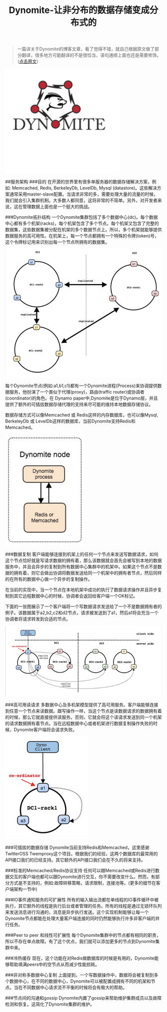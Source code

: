 ﻿---
layout: post
title: Dynomite-让非分布的数据存储变成分布式的
categories:
- 技术
tags:
- 分布式
- 存储机制
---

>一篇讲关于Dynomite的博客文章，看了觉得不错，就自己根据原文做了部分翻译，很多地方可能翻译的不是很恰当，语句通顺上面也还是需要修饰。([点击原文](http://techblog.netflix.com/2014/11/introducing-dynomite.html))


![](/image/2014blog/20141120_0.PNG)

##服务架构
###目的
在开源的世界里有很多单服务器的数据存储解决方案，例如: Memcached, Redis, BerkeleyDb, LevelDb, Mysql (datastore)。这些解决方案通常采用master-slave配置。当请求非常的多，需要处理大量的流量的时候，我们就会引入集群机制。大多数人都同意，这将非常的不简单。另外，对开发者来说，这在管理数据上面也是一个挺大的挑战。

###Dynomite拓扑结构
一个Dynomite集群包括了多个数据中心(dc)。每个数据中心都有多个机架(racks)，每个机架包含了多个节点。每个机架又包含了完整的数据集，这些数据集被分配在机架的多个数据节点上。所以，多个机架就能够提供数据服务的高可用性。在机架上，每一个节点都拥有一个特殊的令牌(token)号，这个令牌标记用来识别出每一个节点所拥有的数据集。

![](/image/2014blog/20141120_1.PNG)

每个Dynomite节点(例如:a1,b1,c1)都有一个Dynomite进程(Process)来协调提供数据服务，他扮演了一个类似于代理(proxy)，路由(traffic router)或协调者(coordinator)的角色。在 Dynamo paper中,Dynomite是位于Dynamo层，并且提供了额外的可插拔数据存储代理的支持来尽可能的维持本地数据存储协议。

数据存储方式可以像Memcached 或 Redis这样的内存数据库，也可以像Mysql, BerkeleyDb 或 LevelDb这样的数据库，当前Dynomite支持Redis和Memcached。

![](/image/2014blog/20141120_2.PNG)

###数据复制
客户端能够连接到机架上的任何一个节点来发送写数据请求，如何这个节点恰好就是写请求数据的拥有着，那么该数据就会首先会被写到本地的数据服务中，并且会异步的复制到所有数据中心集群中的机架中。如果这个节点不是数据的拥有着，则它会做出协调将数据发送给同一个机架中的拥有者节点，然后同样的在所有的数据中心做一个异步的复制操作。

在当前的实现中，当一个节点在本地机架中成功的执行了数据请求操作并且异步复制到其它远程数据中心的时候，协调者会返回给客户端一个OK标记。

下面的一张图展示了一个客户端将一个写数据请求发送给了一个不是数据拥有者的例子。该数据属于a2,b2,c2和d2节点，请求被发送到了a1，然后a1将会充当一个协调者将请求转发到合适的节点。

![](/image/2014blog/20141120_3.PNG)

###高可用读请求
多数据中心及多机架模型提供了高可用服务。客户端能够连接到任意一个节点来读数据。跟写操作一样，当这个节点是读数据请求的数据拥有着的时候，那么它就直接提供读服务。否则，它就会将这个读请求发送到同一个机架的请求数据拥有着节点。当在远程数据中心或者机架进行数据复制操作失败的时候，Dynomite客户端将会请求失败。

![](/image/2014blog/20141120_4.PNG)

###可插拔的数据存储
Dynomite当前支持Redis和Memcached，这里感谢TwitterOSS Twemproxy这个项目。根据我们的经验，这两个数据库的最常用的API接口我们的已经支持。其它额外的API接口我们会在不久的将来支持。

###标准的Memcached/Redis协议支持
任何可以跟Memcached或Redis进行数据交互的客户端也都可以跟Dynomite进行交互，你不需要改变什么。然而，有部分方式是不支持的，例如:故障转移策略，请求限制，连接池等。(更多的细节在客户端架构一节中)

###IO事件通知服务的可扩展性
所有的输入输出流都在单线程的IO事件循环中被执行，其它额外的线程是执行后台或者管理的任务。所有的线程是通过无锁环队列来发送消息进行沟通的，消息是异步执行发送。这个实现机制能够让每一个Dynomite节点都能在处理大量客户端连接的同时仍然能够执行许多非客户端的并行任务。

###Peer to peer	和线性可扩展性
每个Dynomite集群中的节点都有相同的职责，所以不存在单点故障。有了这个优点，我们就可以添加更多的节点到Dynomite集群中来。

###冷热缓存
现在，这个功能在对Redis做数据库的时候是有用的，Dynomite能够帮助填满peers中的空节点从而减少性能损耗。

###非对称多数据中心复制
上面提到，一个写数据操作中，数据将会被复制到多个数据中心，在不同的数据中心，Dynomite可以被配置成拥有不同的机架和节点。当在不同数据中心请求流不平衡的时候将会有极大的帮助。

###节点间的沟通和gossip
Dynomite内置了gossip来帮助维护集群成员以及故障检测和恢复。这简化了Dynomite集群的维护。


 